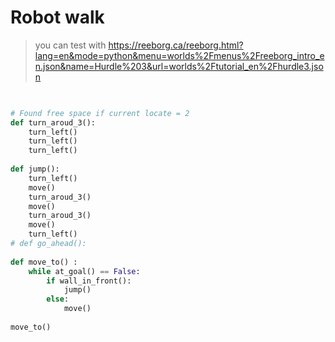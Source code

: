 # Robot walk

> you can test with https://reeborg.ca/reeborg.html?lang=en&mode=python&menu=worlds%2Fmenus%2Freeborg_intro_en.json&name=Hurdle%203&url=worlds%2Ftutorial_en%2Fhurdle3.json

```python

 
# Found free space if current locate = 2
def turn_aroud_3():
    turn_left()
    turn_left()
    turn_left()
    
def jump():
    turn_left()
    move()
    turn_aroud_3()
    move()
    turn_aroud_3()
    move()
    turn_left()
# def go_ahead():
    
def move_to() :
    while at_goal() == False:
        if wall_in_front():
            jump()
        else:
            move()
    
move_to()
```

